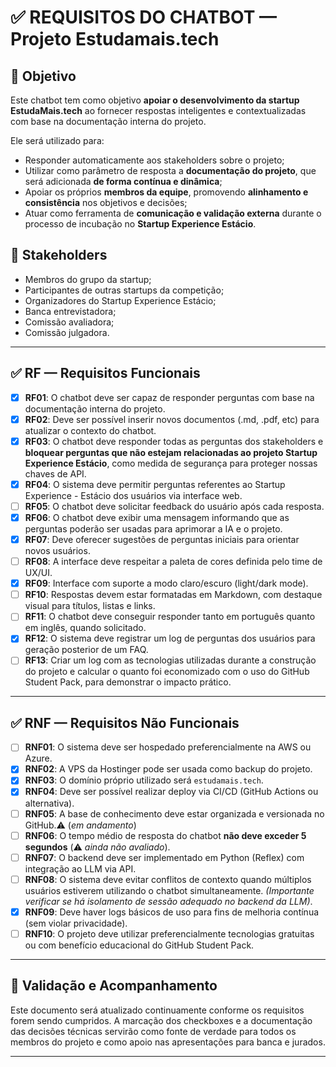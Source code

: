 # ✅ REQUISITOS DO CHATBOT — Projeto Estudamais.tech

## 🎯 Objetivo

Este chatbot tem como objetivo **apoiar o desenvolvimento da startup EstudaMais.tech** ao fornecer respostas inteligentes e contextualizadas com base na documentação interna do projeto.

Ele será utilizado para:

- Responder automaticamente aos stakeholders sobre o projeto;
- Utilizar como parâmetro de resposta a **documentação do projeto**, que será adicionada **de forma contínua e dinâmica**;
- Apoiar os próprios **membros da equipe**, promovendo **alinhamento e consistência** nos objetivos e decisões;
- Atuar como ferramenta de **comunicação e validação externa** durante o processo de incubação no **Startup Experience Estácio**.

## 👥 Stakeholders

- Membros do grupo da startup;
- Participantes de outras startups da competição;
- Organizadores do Startup Experience Estácio;
- Banca entrevistadora;
- Comissão avaliadora;
- Comissão julgadora.

---

## ✅ RF — Requisitos Funcionais

- [x] **RF01**: O chatbot deve ser capaz de responder perguntas com base na documentação interna do projeto.
- [x] **RF02**: Deve ser possível inserir novos documentos (.md, .pdf, etc) para atualizar o contexto do chatbot.
- [x] **RF03**: O chatbot deve responder todas as perguntas dos stakeholders e **bloquear perguntas que não estejam relacionadas ao projeto Startup Experience Estácio**, como medida de segurança para proteger nossas chaves de API.
- [x] **RF04**: O sistema deve permitir perguntas referentes ao Startup Experience - Estácio dos usuários via interface web.
- [ ] **RF05**: O chatbot deve solicitar feedback do usuário após cada resposta.
- [x] **RF06**: O chatbot deve exibir uma mensagem informando que as perguntas poderão ser usadas para aprimorar a IA e o projeto.
- [x] **RF07**: Deve oferecer sugestões de perguntas iniciais para orientar novos usuários.
- [ ] **RF08**: A interface deve respeitar a paleta de cores definida pelo time de UX/UI.
- [x] **RF09**: Interface com suporte a modo claro/escuro (light/dark mode).
- [ ] **RF10**: Respostas devem estar formatadas em Markdown, com destaque visual para títulos, listas e links.
- [ ] **RF11**: O chatbot deve conseguir responder tanto em português quanto em inglês, quando solicitado.
- [x] **RF12**: O sistema deve registrar um log de perguntas dos usuários para geração posterior de um FAQ.
- [ ] **RF13**: Criar um log com as tecnologias utilizadas durante a construção do projeto e calcular o quanto foi economizado com o uso do GitHub Student Pack, para demonstrar o impacto prático.

---

## ✅ RNF — Requisitos Não Funcionais

- [ ] **RNF01**: O sistema deve ser hospedado preferencialmente na AWS ou Azure.
- [x] **RNF02**: A VPS da Hostinger pode ser usada como backup do projeto.
- [x] **RNF03**: O domínio próprio utilizado será `estudamais.tech`.
- [x] **RNF04**: Deve ser possível realizar deploy via CI/CD (GitHub Actions ou alternativa).
- [ ] **RNF05**: A base de conhecimento deve estar organizada e versionada no GitHub.⚠️ (*em andamento*)
- [ ] **RNF06**: O tempo médio de resposta do chatbot **não deve exceder 5 segundos** (⚠️ *ainda não avaliado*).
- [ ] **RNF07**: O backend deve ser implementado em Python (Reflex) com integração ao LLM via API.
- [ ] **RNF08**: O sistema deve evitar conflitos de contexto quando múltiplos usuários estiverem utilizando o chatbot simultaneamente. *(Importante verificar se há isolamento de sessão adequado no backend da LLM)*.
- [x] **RNF09**: Deve haver logs básicos de uso para fins de melhoria contínua (sem violar privacidade).
- [ ] **RNF10**: O projeto deve utilizar preferencialmente tecnologias gratuitas ou com benefício educacional do GitHub Student Pack.

---

## 🔁 Validação e Acompanhamento

Este documento será atualizado continuamente conforme os requisitos forem sendo cumpridos. A marcação dos checkboxes e a documentação das decisões técnicas servirão como fonte de verdade para todos os membros do projeto e como apoio nas apresentações para banca e jurados.

---
